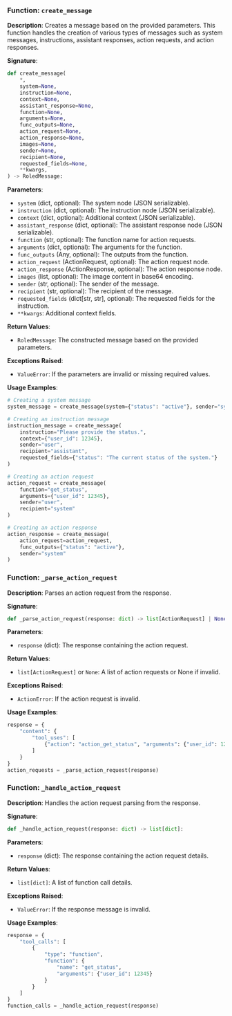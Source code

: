 
### Function: `create_message`

**Description**:
Creates a message based on the provided parameters. This function handles the creation of various types of messages such as system messages, instructions, assistant responses, action requests, and action responses.

**Signature**:
```python
def create_message(
    *,
    system=None,
    instruction=None,
    context=None,
    assistant_response=None,
    function=None,
    arguments=None,
    func_outputs=None,
    action_request=None,
    action_response=None,
    images=None,
    sender=None,
    recipient=None,
    requested_fields=None,
    **kwargs,
) -> RoledMessage:
```

**Parameters**:
- `system` (dict, optional): The system node (JSON serializable).
- `instruction` (dict, optional): The instruction node (JSON serializable).
- `context` (dict, optional): Additional context (JSON serializable).
- `assistant_response` (dict, optional): The assistant response node (JSON serializable).
- `function` (str, optional): The function name for action requests.
- `arguments` (dict, optional): The arguments for the function.
- `func_outputs` (Any, optional): The outputs from the function.
- `action_request` (ActionRequest, optional): The action request node.
- `action_response` (ActionResponse, optional): The action response node.
- `images` (list, optional): The image content in base64 encoding.
- `sender` (str, optional): The sender of the message.
- `recipient` (str, optional): The recipient of the message.
- `requested_fields` (dict[str, str], optional): The requested fields for the instruction.
- `**kwargs`: Additional context fields.

**Return Values**:
- `RoledMessage`: The constructed message based on the provided parameters.

**Exceptions Raised**:
- `ValueError`: If the parameters are invalid or missing required values.

**Usage Examples**:
```python
# Creating a system message
system_message = create_message(system={"status": "active"}, sender="system", recipient="user")

# Creating an instruction message
instruction_message = create_message(
    instruction="Please provide the status.",
    context={"user_id": 12345},
    sender="user",
    recipient="assistant",
    requested_fields={"status": "The current status of the system."}
)

# Creating an action request
action_request = create_message(
    function="get_status",
    arguments={"user_id": 12345},
    sender="user",
    recipient="system"
)

# Creating an action response
action_response = create_message(
    action_request=action_request,
    func_outputs={"status": "active"},
    sender="system"
)
```

### Function: `_parse_action_request`

**Description**:
Parses an action request from the response.

**Signature**:
```python
def _parse_action_request(response: dict) -> list[ActionRequest] | None:
```

**Parameters**:
- `response` (dict): The response containing the action request.

**Return Values**:
- `list[ActionRequest]` or `None`: A list of action requests or None if invalid.

**Exceptions Raised**:
- `ActionError`: If the action request is invalid.

**Usage Examples**:
```python
response = {
    "content": {
        "tool_uses": [
            {"action": "action_get_status", "arguments": {"user_id": 12345}}
        ]
    }
}
action_requests = _parse_action_request(response)
```

### Function: `_handle_action_request`

**Description**:
Handles the action request parsing from the response.

**Signature**:
```python
def _handle_action_request(response: dict) -> list[dict]:
```

**Parameters**:
- `response` (dict): The response containing the action request details.

**Return Values**:
- `list[dict]`: A list of function call details.

**Exceptions Raised**:
- `ValueError`: If the response message is invalid.

**Usage Examples**:
```python
response = {
    "tool_calls": [
        {
            "type": "function",
            "function": {
                "name": "get_status",
                "arguments": {"user_id": 12345}
            }
        }
    ]
}
function_calls = _handle_action_request(response)
```
